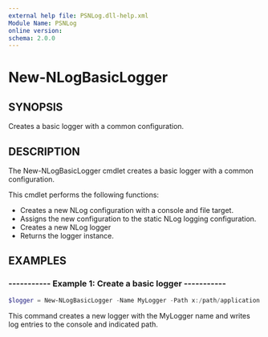 ```yaml
---
external help file: PSNLog.dll-help.xml
Module Name: PSNLog
online version:
schema: 2.0.0
---
```


# New-NLogBasicLogger

## SYNOPSIS

Creates a basic logger with a common configuration.

## DESCRIPTION

The New-NLogBasicLogger cmdlet creates a basic logger with a common configuration.

This cmdlet performs the following functions:

  * Creates a new NLog configuration with a console and file target.
  * Assigns the new configuration to the static NLog logging configuration.
  * Creates a new NLog logger
  * Returns the logger instance.

## EXAMPLES

### ----------- Example 1: Create a basic logger -----------

```powershell
$logger = New-NLogBasicLogger -Name MyLogger -Path x:/path/application.log
```

This command creates a new logger with the MyLogger name and writes log entries to the console and indicated path.